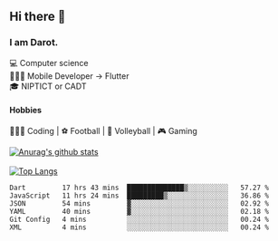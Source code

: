 ## Hi there 👋

### I am Darot.

💻 Computer science <br>
🧑🏻‍💻 Mobile Developer -> Flutter<br>
🎓 NIPTICT or CADT<br>

#### Hobbies 
🧑🏻‍💻 Coding  |  ⚽️ Football | 🏐 Volleyball | 🎮 Gaming<br>

<!-- [![Darot's GitHub stats](https://github-readme-stats.vercel.app/api?username=darot-chen)](https://github.com/darot-chen/github-readme-stats) -->
<!--
**darot-chen/darot-chen** is a ✨ _special_ ✨ repository because its `README.md` (this file) appears on your GitHub profile.

Here are some ideas to get you started:

- 🔭 I’m currently working on ...
- 🌱 I’m currently learning ...
- 👯 I’m looking to collaborate on ...
- 🤔 I’m looking for help with ...
- 💬 Ask me about ...
- 📫 How to reach me: ...
- 😄 Pronouns: ...
- ⚡ Fun fact: ...
-->

[![Anurag's github stats](https://github-readme-stats.vercel.app/api?username=darot-chen&count_private=true&theme=cobalt&show_icons=true)](https://github.com/darot-chen)
</br>
</br>
[![Top Langs](https://github-readme-stats.vercel.app/api/top-langs/?username=darot-chen&layout=compact&theme=cobalt)](https://github.com/darot-chen/)


<!--START_SECTION:waka-->

```text
Dart         17 hrs 43 mins  ██████████████▒░░░░░░░░░░   57.27 %
JavaScript   11 hrs 24 mins  █████████▒░░░░░░░░░░░░░░░   36.86 %
JSON         54 mins         ▓░░░░░░░░░░░░░░░░░░░░░░░░   02.92 %
YAML         40 mins         ▓░░░░░░░░░░░░░░░░░░░░░░░░   02.18 %
Git Config   4 mins          ░░░░░░░░░░░░░░░░░░░░░░░░░   00.24 %
XML          4 mins          ░░░░░░░░░░░░░░░░░░░░░░░░░   00.24 %
```

<!--END_SECTION:waka-->
